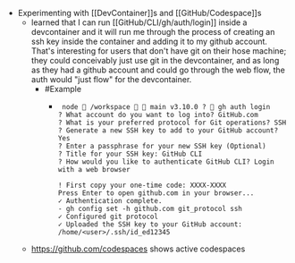 - Experimenting with [[DevContainer]]s and [[GitHub/Codespace]]s
	- learned that I can run [[GitHub/CLI/gh/auth/login]] inside a devcontainer and it will run me through the process of creating an ssh key inside the container and adding it to my github account. That's interesting for users that don't have git on their hose machine; they could conceivably just use git in the devcontainer, and as long as they had a github account and could go through the web flow, the auth would "just flow" for the devcontainer.
		- #Example
			- ```
			   node  /workspace   main v3.10.0 ?  gh auth login
			  ? What account do you want to log into? GitHub.com
			  ? What is your preferred protocol for Git operations? SSH
			  ? Generate a new SSH key to add to your GitHub account? Yes
			  ? Enter a passphrase for your new SSH key (Optional) 
			  ? Title for your SSH key: GitHub CLI
			  ? How would you like to authenticate GitHub CLI? Login with a web browser
			  
			  ! First copy your one-time code: XXXX-XXXX
			  Press Enter to open github.com in your browser... 
			  ✓ Authentication complete.
			  - gh config set -h github.com git_protocol ssh
			  ✓ Configured git protocol
			  ✓ Uploaded the SSH key to your GitHub account: /home/<user>/.ssh/id_ed12345
			  
			  ```
	- https://github.com/codespaces shows active codespaces